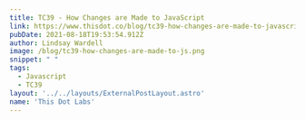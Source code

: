 ```yaml
---
title: TC39 - How Changes are Made to JavaScript
link: https://www.thisdot.co/blog/tc39-how-changes-are-made-to-javascript
pubDate: 2021-08-18T19:53:54.912Z
author: Lindsay Wardell
image: /blog/tc39-how-changes-are-made-to-js.png
snippet: " "
tags:
  - Javascript
  - TC39
layout: '../../layouts/ExternalPostLayout.astro'
name: 'This Dot Labs'
---
```

